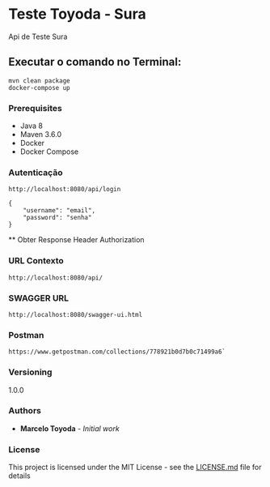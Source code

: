 # Teste Toyoda - Sura

Api de Teste Sura

## Executar o comando no Terminal:
 ```
 mvn clean package
 docker-compose up
 ```
 
### Prerequisites

- Java 8
- Maven 3.6.0
- Docker
- Docker Compose

### Autenticação
```
http://localhost:8080/api/login

{
    "username": "email",
    "password": "senha"
}
```
** Obter Response Header Authorization

### URL Contexto

```
http://localhost:8080/api/
```

### SWAGGER URL
```
http://localhost:8080/swagger-ui.html
```

### Postman
```
https://www.getpostman.com/collections/778921b0d7b0c71499a6`
```
 
### Versioning

1.0.0

### Authors

* **Marcelo Toyoda** - *Initial work*

### License

This project is licensed under the MIT License - see the [LICENSE.md](LICENSE.md) file for details
